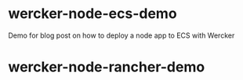 # wercker-node-ecs-demo
Demo for blog post on how to deploy a node app to ECS with Wercker
# wercker-node-rancher-demo
